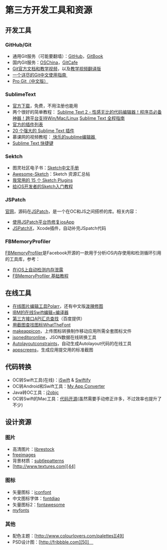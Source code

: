 # 第三方开发工具和资源
## 开发工具
### GitHub/Git
- 通用Git服务（可能要翻墙）：[GitHub][1]，[GitBook][2]
- 国内Git服务：[OSChina][3]，[GitCafe][4]
- [Git官方文档和教学视频][5]，以及[教学视频翻译版][6]
- [一个详尽的Git中文使用指南 ][7]
- [Pro Git（中文版）][8]

### SublimeText
- [官方下载][9]，免费，不用注册也能用
- 两个很好的简单教程：
[Sublime Text 2 - 性感无比的代码编辑器！程序员必备神器！跨平台支持Win/Mac/Linux][10]
[Sublime Text 全程指南][11]
- [官方的插件列表][12]
- [20 个强大的 Sublime Text 插件][13]
- 慕课网的视频教程：[ 快乐的sublime编辑器 ][14]
- [Sublime Text 快捷键][15]

### Sektch
- 图灵社区电子书：[Sketch中文手册][16]
- [Awesome-Sketch][17]：Sketch 资源汇总帖
- [我常用的 15 个 Sketch Plugins][18]
- [给iOS开发者的Sketch入门教程][19]

### JSPatch
[官网][20]，源码在[JSPatch][21]，是一个在OC和JS之间搭桥的库。相关内容：
- [使用JSPatch平台热修复iosApp][22]
- [JSPatchX][23]，Xcode插件，自动补完JSpatch代码

### FBMemoryProfiler
[FBMemoryProfiler][24]是Facebook开源的一款用于分析iOS内存使用和检测循环引用的工具库，参考：
- [在iOS上自动检测内存泄露][25]
- [FBMemoryProfiler 基础教程][26]

## 在线工具
- [在线图片编辑工具Polarr][27]，还有中文版[泼辣修图][28]
- [IBM的在线Swift编辑+编译器][29]
- [第三方接口API汇总查找][30]（百度提供）
- [用截图查找图标WhatTheFont][31]
- [makeappicon][32]，上传图标转换制作移动应用所需全套图标文件
- [jsoneditoronline][33]，JSON数据在线转换工具
- [Autolayoutconstraints][34]，自动生成Autolayout代码的在线工具
- [appscreens][35]，生成应用提交用的标准截图

## 代码转换
- OC转Swift工具(在线)：[iSwift][36] & [Swiftify][37]
- OC转Android和Swift工具：[My App Converter][38]
- Java转OC工具：[j2objc][39]
- OC转Swift的Mac工具：[代码开源][40](虽然需要手动修正许多，不过效率也提升了不少)

## 设计资源
### 图片
- 高清图片：[librestock][41]
- [freeimages][42]
- 背景材质：[subtlepatterns][43]　
- [http://www.textures.com][44]

### 图标
- 矢量图标：[iconfont][45]
- 中文图标字体：[fontdiao][46]
- 矢量图标2：[fontawesome][47]
- [myfonts][48]

### 其他
- 配色主题：[http://www.colourlovers.com/palettes][49]
- PSD设计图：[http://fribbble.com][50]　


[1]:	https://github.com
[2]:	www.gitbook.com
[3]:	http://git.oschina.net
[4]:	www.gitcafe.com
[5]:	https://git-scm.com/doc
[6]:	http://www.nowcoder.com/courses/2
[7]:	https://github.com/xirong/my-git/blob/master/how-to-use-github.md
[8]:	http://git.oschina.net/progit/index.html
[9]:	http://www.sublimetext.com/2
[10]:	http://www.iplaysoft.com/sublimetext.html
[11]:	http://lucida.me/blog/sublime-text-complete-guide/
[12]:	https://github.com/SublimeText
[13]:	http://www.oschina.net/translate/20-powerful-sublimetext-plugins
[14]:	http://www.imooc.com/learn/333
[15]:	https://github.com/liveNo/Sublime-Tutorial
[16]:	http://www.ituring.com.cn/book/1305
[17]:	https://gitcafe.com/riku/Awesome-Sketch
[18]:	https://qdan.me/list/VKzzo-KQHDlHHX5P
[19]:	http://www.jianshu.com/p/45eef5465185 "给iOS开发者的Sketch入门教程"
[20]:	http://jspatch.com/
[21]:	https://github.com/bang590/JSPatch "JSPatch"
[22]:	https://segmentfault.com/a/1190000004922978 "使用JSPatch平台热修复iosApp"
[23]:	https://github.com/bang590/JSPatchX "JSPatchX"
[24]:	https://github.com/facebook/FBMemoryProfiler "FBMemoryProfiler"
[25]:	http://ifujun.com/yi-wen-zai-iosshang-zi-dong-jian-ce-nei-cun-xie-lu/ "[译文]在iOS上自动检测内存泄露"
[26]:	http://ifujun.com/fbmemoryprofiler-shi-yong-ji-chu-jiao-cheng/
[27]:	https://v3.polarr.co/#
[28]:	http://www.polaxiong.com/editor
[29]:	http://swiftlang.ng.bluemix.net/#/repl
[30]:	http://apistore.baidu.com/astore/index
[31]:	https://www.myfonts.com/WhatTheFont/
[32]:	http://makeappicon.com
[33]:	http://jsoneditoronline.org
[34]:	https://autolayoutconstraints.com
[35]:	https://appscreens.io
[36]:	http://iswift.org/try
[37]:	https://objectivec2swift.com/#/converter/code
[38]:	http://t.cn/Rzpk0D4 "My App Converter"
[39]:	https://github.com/google/j2objc "j2objc"
[40]:	https://github.com/yahoojapan/objc2swift "objc2swift"
[41]:	http://librestock.com
[42]:	http://cn.freeimages.com
[43]:	http://subtlepatterns.com
[44]:	http://www.textures.com
[45]:	http://www.iconfont.cn
[46]:	http://lexrus.com/fontdiao/
[47]:	http://fontawesome.dashgame.com
[48]:	https://www.myfonts.com
[49]:	http://www.colourlovers.com/palettes
[50]:	http://fribbble.com